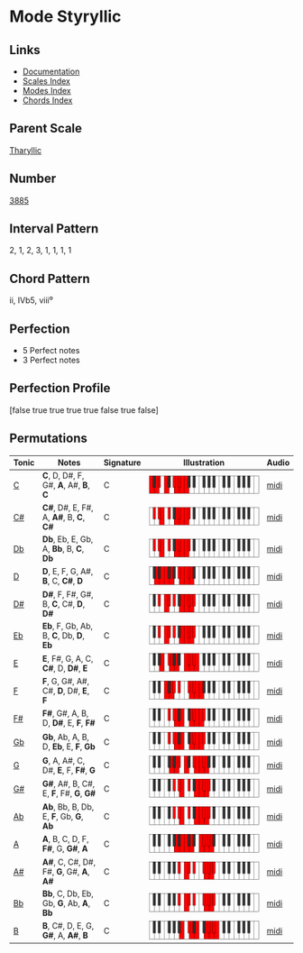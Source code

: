 # Mode Styryllic

## Links

- [Documentation](README.md)
- [Scales Index](Scales.md)
- [Modes Index](Modes.md)
- [Chords Index](Chords.md)

## Parent Scale

[Tharyllic](ScaleTharyllic.md)

## Number

[3885](https://ianring.com/musictheory/scales/3885)

## Interval Pattern

2, 1, 2, 3, 1, 1, 1, 1

## Chord Pattern

ii, IVb5, viii⁰

## Perfection

- 5 Perfect notes
- 3 Perfect notes

## Perfection Profile

[false true true true true false true false]

## Permutations

| Tonic | Notes | Signature | Illustration | Audio |
|-------|-------|-----------|--------------|-------|
| [C](ModeCNaturalStyryllic.md) | **C**, D, D#, F, G#, **A**, A#, **B**, **C** | C | ![CNaturalStyryllic](ModeCNaturalStyryllic.png) | [midi](https://github.com/edipermadi/music/blob/main/docs/ModeCNaturalStyryllic.mid?raw=true) |
| [C#](ModeCSharpStyryllic.md) | **C#**, D#, E, F#, A, **A#**, B, **C**, **C#** | C | ![CSharpStyryllic](ModeCSharpStyryllic.png) | [midi](https://github.com/edipermadi/music/blob/main/docs/ModeCSharpStyryllic.mid?raw=true) |
| [Db](ModeDFlatStyryllic.md) | **Db**, Eb, E, Gb, A, **Bb**, B, **C**, **Db** | C | ![DFlatStyryllic](ModeDFlatStyryllic.png) | [midi](https://github.com/edipermadi/music/blob/main/docs/ModeDFlatStyryllic.mid?raw=true) |
| [D](ModeDNaturalStyryllic.md) | **D**, E, F, G, A#, **B**, C, **C#**, **D** | C | ![DNaturalStyryllic](ModeDNaturalStyryllic.png) | [midi](https://github.com/edipermadi/music/blob/main/docs/ModeDNaturalStyryllic.mid?raw=true) |
| [D#](ModeDSharpStyryllic.md) | **D#**, F, F#, G#, B, **C**, C#, **D**, **D#** | C | ![DSharpStyryllic](ModeDSharpStyryllic.png) | [midi](https://github.com/edipermadi/music/blob/main/docs/ModeDSharpStyryllic.mid?raw=true) |
| [Eb](ModeEFlatStyryllic.md) | **Eb**, F, Gb, Ab, B, **C**, Db, **D**, **Eb** | C | ![EFlatStyryllic](ModeEFlatStyryllic.png) | [midi](https://github.com/edipermadi/music/blob/main/docs/ModeEFlatStyryllic.mid?raw=true) |
| [E](ModeENaturalStyryllic.md) | **E**, F#, G, A, C, **C#**, D, **D#**, **E** | C | ![ENaturalStyryllic](ModeENaturalStyryllic.png) | [midi](https://github.com/edipermadi/music/blob/main/docs/ModeENaturalStyryllic.mid?raw=true) |
| [F](ModeFNaturalStyryllic.md) | **F**, G, G#, A#, C#, **D**, D#, **E**, **F** | C | ![FNaturalStyryllic](ModeFNaturalStyryllic.png) | [midi](https://github.com/edipermadi/music/blob/main/docs/ModeFNaturalStyryllic.mid?raw=true) |
| [F#](ModeFSharpStyryllic.md) | **F#**, G#, A, B, D, **D#**, E, **F**, **F#** | C | ![FSharpStyryllic](ModeFSharpStyryllic.png) | [midi](https://github.com/edipermadi/music/blob/main/docs/ModeFSharpStyryllic.mid?raw=true) |
| [Gb](ModeGFlatStyryllic.md) | **Gb**, Ab, A, B, D, **Eb**, E, **F**, **Gb** | C | ![GFlatStyryllic](ModeGFlatStyryllic.png) | [midi](https://github.com/edipermadi/music/blob/main/docs/ModeGFlatStyryllic.mid?raw=true) |
| [G](ModeGNaturalStyryllic.md) | **G**, A, A#, C, D#, **E**, F, **F#**, **G** | C | ![GNaturalStyryllic](ModeGNaturalStyryllic.png) | [midi](https://github.com/edipermadi/music/blob/main/docs/ModeGNaturalStyryllic.mid?raw=true) |
| [G#](ModeGSharpStyryllic.md) | **G#**, A#, B, C#, E, **F**, F#, **G**, **G#** | C | ![GSharpStyryllic](ModeGSharpStyryllic.png) | [midi](https://github.com/edipermadi/music/blob/main/docs/ModeGSharpStyryllic.mid?raw=true) |
| [Ab](ModeAFlatStyryllic.md) | **Ab**, Bb, B, Db, E, **F**, Gb, **G**, **Ab** | C | ![AFlatStyryllic](ModeAFlatStyryllic.png) | [midi](https://github.com/edipermadi/music/blob/main/docs/ModeAFlatStyryllic.mid?raw=true) |
| [A](ModeANaturalStyryllic.md) | **A**, B, C, D, F, **F#**, G, **G#**, **A** | C | ![ANaturalStyryllic](ModeANaturalStyryllic.png) | [midi](https://github.com/edipermadi/music/blob/main/docs/ModeANaturalStyryllic.mid?raw=true) |
| [A#](ModeASharpStyryllic.md) | **A#**, C, C#, D#, F#, **G**, G#, **A**, **A#** | C | ![ASharpStyryllic](ModeASharpStyryllic.png) | [midi](https://github.com/edipermadi/music/blob/main/docs/ModeASharpStyryllic.mid?raw=true) |
| [Bb](ModeBFlatStyryllic.md) | **Bb**, C, Db, Eb, Gb, **G**, Ab, **A**, **Bb** | C | ![BFlatStyryllic](ModeBFlatStyryllic.png) | [midi](https://github.com/edipermadi/music/blob/main/docs/ModeBFlatStyryllic.mid?raw=true) |
| [B](ModeBNaturalStyryllic.md) | **B**, C#, D, E, G, **G#**, A, **A#**, **B** | C | ![BNaturalStyryllic](ModeBNaturalStyryllic.png) | [midi](https://github.com/edipermadi/music/blob/main/docs/ModeBNaturalStyryllic.mid?raw=true) |
